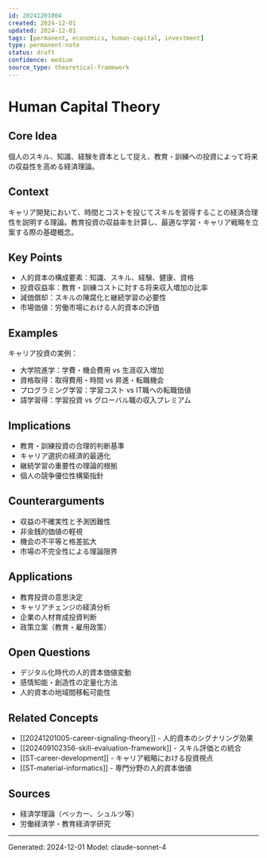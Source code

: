 ```yaml
---
id: 20241201004
created: 2024-12-01
updated: 2024-12-01
tags: [permanent, economics, human-capital, investment]
type: permanent-note
status: draft
confidence: medium
source_type: theoretical-framework
---
```


# Human Capital Theory

## Core Idea
個人のスキル、知識、経験を資本として捉え、教育・訓練への投資によって将来の収益性を高める経済理論。

## Context
キャリア開発において、時間とコストを投じてスキルを習得することの経済合理性を説明する理論。教育投資の収益率を計算し、最適な学習・キャリア戦略を立案する際の基礎概念。

## Key Points
- 人的資本の構成要素：知識、スキル、経験、健康、資格
- 投資収益率：教育・訓練コストに対する将来収入増加の比率
- 減価償却：スキルの陳腐化と継続学習の必要性
- 市場価値：労働市場における人的資本の評価

## Examples
キャリア投資の実例：
- 大学院進学：学費・機会費用 vs 生涯収入増加
- 資格取得：取得費用・時間 vs 昇進・転職機会
- プログラミング学習：学習コスト vs IT職への転職価値
- 語学習得：学習投資 vs グローバル職の収入プレミアム

## Implications
- 教育・訓練投資の合理的判断基準
- キャリア選択の経済的最適化
- 継続学習の重要性の理論的根拠
- 個人の競争優位性構築指針

## Counterarguments
- 収益の不確実性と予測困難性
- 非金銭的価値の軽視
- 機会の不平等と格差拡大
- 市場の不完全性による理論限界

## Applications
- 教育投資の意思決定
- キャリアチェンジの経済分析
- 企業の人材育成投資判断
- 政策立案（教育・雇用政策）

## Open Questions
- デジタル化時代の人的資本価値変動
- 感情知能・創造性の定量化方法
- 人的資本の地域間移転可能性

## Related Concepts
- [[20241201005-career-signaling-theory]] - 人的資本のシグナリング効果
- [[202409102356-skill-evaluation-framework]] - スキル評価との統合
- [[ST-career-development]] - キャリア戦略における投資視点
- [[ST-material-informatics]] - 専門分野の人的資本価値

## Sources
- 経済学理論（ベッカー、シュルツ等）
- 労働経済学・教育経済学研究

---
Generated: 2024-12-01
Model: claude-sonnet-4